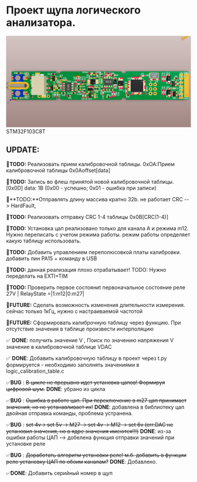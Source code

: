 # Проект щупа логического анализатора.
![3D](https://github.com/kozlov-dev/Probe_LA_v5_calibrate_table/blob/main/3D.jpeg "3D")
STM32F103C8T


## UPDATE:

:black_square_button:**TODO:** Реализовать прием калибровочной таблицы. 0xOA:Прием калибровочной таблицы 0x0Aoffset[data]

:black_square_button:**TODO:** Запись во флеш принятой новой калибровочной таблицы. [0x0D] data: 1B (0x00 - успешно; 0x01 - ошибка при записи)

:black_square_button:**TODO:**Отправлять длину массива кратно 32b. не работает CRC --> HardFault, 

:black_square_button:**TODO:** Реализовать отправку CRC 1-4 таблицы 0x0B[CRC(1-4)]

:black_square_button:**TODO:** Установка цап реализовано только для канала A и режима m12. Нужно переписать с учетом режима работы. режим работы определяет какую таблицу использовать.	 

:black_square_button:**TODO:** Добавить управлением переполюсовкой платы калибровки. добавить пин PA15 + команду в USB

:black_square_button:**TODO:** данная реализация плохо отрабатывает! TODO: Нужно переделать на EXTI+TIM

:black_square_button:**TODO:** Проверить первое состояниt первоначальное состояние реле 27V | RelayState =|1:m12|0:m27|

:black_square_button:**FUTURE:** Сделать возможность изменения длительности измерения. сейчас только 1кГц, нужно с настраиваемой частотой

:black_square_button:**FUTURE:** Сформировать калиброчную таблицу через функцию. При отсутствие значения в таблице произвести интерполяцию

:white_check_mark: **DONE**: получить значение V , Поиск по значению напряжения V значение в калибровочной таблице VDAC

:white_check_mark: **DONE**: Добавить калибровочную таблицу в проект через t.py формируется - необходимо заполнять значениями в logic_calibration_table.с

:white_check_mark:**BUG**	: ~~В цикле не прерывно идет установка цапов! Формируя цифровой шум.~~ **DONE**: убрано из цикла

:white_check_mark:**BUG**	: ~~Ошибка в работе цап. При переключение в m27 цап принимает значения, но не устанавливает их!~~ **DONE**: добавлена в библиотеку цап двойная отправка команды, проблема устранена.

:white_check_mark:**BUG** : ~~set 4v-> set 5v -> M27 -> set 4v -> M12 -> set 6v (err:DAC не установил значения, но в ядре значения имеются!!!)~~ **DONE**: из-за ошибки работы ЦАП --> добелена функция отправки значений при установке реле

:white_check_mark:**BUG** : ~~Доработать алгоритм установки реле! м.б. добавить в функции реле установку ЦАП по обоим каналам?~~ **DONE**: Добавлено.

:white_check_mark:**DONE**: Добавить серийный номер в щуп


